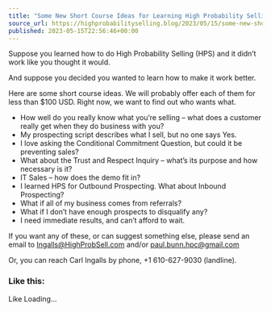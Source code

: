 ```yaml
---
title: "Some New Short Course Ideas for Learning High Probability Selling"
source_url: https://highprobabilityselling.blog/2023/05/15/some-new-short-course-ideas-for-learning-high-probability-selling
published: 2023-05-15T22:56:46+00:00
---
```

Suppose you learned how to do High Probability Selling (HPS) and it didn’t work like you thought it would. 


And suppose you decided you wanted to learn how to make it work better. 


Here are some short course ideas. We will probably offer each of them for less than $100 USD. Right now, we want to find out who wants what. 


* How well do you really know what you’re selling – what does a customer really get when they do business with you?
* My prospecting script describes what I sell, but no one says Yes.
* I love asking the Conditional Commitment Question, but could it be preventing sales?
* What about the Trust and Respect Inquiry – what’s its purpose and how necessary is it?
* IT Sales – how does the demo fit in?
* I learned HPS for Outbound Prospecting. What about Inbound Prospecting?
* What if all of my business comes from referrals?
* What if I don’t have enough prospects to disqualify any?
* I need immediate results, and can’t afford to wait.


If you want any of these, or can suggest something else, please send an email to [Ingalls@HighProbSell.com](mailto:Ingalls@HighProbSell.com) and/or [paul.bunn.hpc@gmail.com](mailto:paul.bunn.hpc@gmail.com)


Or, you can reach Carl Ingalls by phone, \+1 610\-627\-9030 (landline). 


### Like this:

Like Loading...
